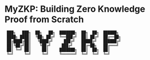 # MyZKP: Building Zero Knowledge Proof from Scratch

```
 ███╗   ███╗  ██╗   ██╗  ███████╗  ██╗  ██╗  ██████╗  
 ████╗ ████║  ╚██╗ ██╔╝  ╚══███╔╝  ██║ ██╔╝  ██╔══██╗ 
 ██╔████╔██║   ╚████╔╝     ███╔╝   █████╔╝   ██████╔╝ 
 ██║╚██╔╝██║    ╚██╔╝     ███╔╝    ██╔═██╗   ██╔═══╝  
 ██║ ╚═╝ ██║     ██║     ███████╗  ██║  ██╗  ██║      
 ╚═╝     ╚═╝     ╚═╝     ╚══════╝  ╚═╝  ╚═╝  ╚═╝     
```